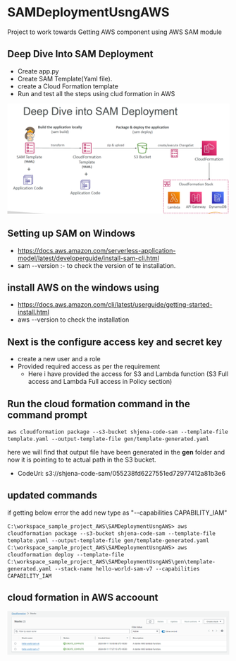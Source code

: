 # SAMDeploymentUsngAWS
Project to work towards Getting AWS component using AWS SAM module

## Deep Dive Into SAM Deployment
- Create app.py
- Create SAM Template(Yaml file).
- create a Cloud Formation template
- Run and test all the steps using clud formation in AWS

![img.png](img.png)

## Setting up SAM on Windows
-   https://docs.aws.amazon.com/serverless-application-model/latest/developerguide/install-sam-cli.html
- sam --version :- to check the version of te installation.

## install AWS on the windows using 
- https://docs.aws.amazon.com/cli/latest/userguide/getting-started-install.html
- aws --version to check the installation  

## Next is the configure access key and secret key 
- create a new user and a role 
- Provided required access as per the requirement
  - Here i have provided the access for S3 and Lambda function (S3 Full access and Lambda Full access in Policy section)

## Run the cloud formation command in the command prompt
    aws cloudformation package --s3-bucket shjena-code-sam --template-file template.yaml --output-template-file gen/template-generated.yaml
  
  here we will find that  output file have been generated in the **gen** folder and now it is pointing to te actual path in the S3 bucket.
  - CodeUri: s3://shjena-code-sam/055238fd6227551ed72977412a81b3e6

## updated commands
if getting below error the add new type as  "--capabilities CAPABILITY_IAM"

    C:\workspace_sample_project_AWS\SAMDeploymentUsngAWS> aws cloudformation package --s3-bucket shjena-code-sam --template-file template.yaml --output-template-file gen/template-generated.yaml
    C:\workspace_sample_project_AWS\SAMDeploymentUsngAWS> aws cloudformation deploy --template-file C:\workspace_sample_project_AWS\SAMDeploymentUsngAWS\gen\template-generated.yaml --stack-name hello-world-sam-v7 --capabilities CAPABILITY_IAM

## cloud formation in AWS accoount

![img_1.png](img_1.png)